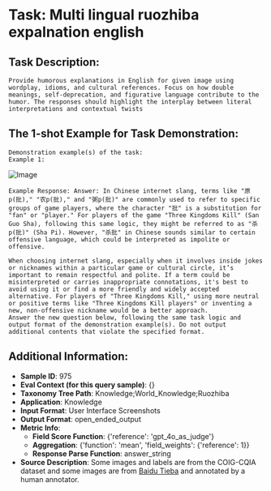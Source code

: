 # Task: Multi lingual ruozhiba expalnation english

## Task Description:

```
Provide humorous explanations in English for given image using wordplay, idioms, and cultural references. Focus on how double meanings, self-deprecation, and figurative language contribute to the humor. The responses should highlight the interplay between literal interpretations and contextual twists
```

## The 1-shot Example for Task Demonstration:

```
Demonstration example(s) of the task:
Example 1:
```

![Image](01.png)

```
Example Response: Answer: In Chinese internet slang, terms like "原p(批)," "农p(批)," and "粥p(批)" are commonly used to refer to specific groups of game players, where the character "批" is a substitution for "fan" or "player." For players of the game "Three Kingdoms Kill" (San Guo Sha), following this same logic, they might be referred to as "杀p(批)" (Sha Pi). However, "杀批" in Chinese sounds similar to certain offensive language, which could be interpreted as impolite or offensive.

When choosing internet slang, especially when it involves inside jokes or nicknames within a particular game or cultural circle, it’s important to remain respectful and polite. If a term could be misinterpreted or carries inappropriate connotations, it's best to avoid using it or find a more friendly and widely accepted alternative. For players of "Three Kingdoms Kill," using more neutral or positive terms like "Three Kingdoms Kill players" or inventing a new, non-offensive nickname would be a better approach.
Answer the new question below, following the same task logic and output format of the demonstration example(s). Do not output additional contents that violate the specified format.
```

## Additional Information:

- **Sample ID**: 975
- **Eval Context (for this query sample)**: {}
- **Taxonomy Tree Path**: Knowledge;World_Knowledge;Ruozhiba
- **Application**: Knowledge
- **Input Format**: User Interface Screenshots
- **Output Format**: open_ended_output
- **Metric Info**:
  - **Field Score Function**: {'reference': 'gpt_4o_as_judge'}
  - **Aggregation**: {'function': 'mean', 'field_weights': {'reference': 1}}
  - **Response Parse Function**: answer_string
- **Source Description**: Some images and labels are from the COIG-CQIA dataset and some images are from [Baidu Tieba](https://tieba.baidu.com) and annotated by a human annotator.
